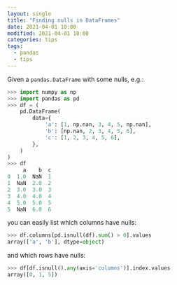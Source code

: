 ```yaml
---
layout: single
title: "Finding nulls in DataFrames"
date: 2021-04-01 10:00
modified: 2021-04-01 10:00
categories: tips
tags:
  - pandas
  - tips
---
```

<!--lint disable list-item-bullet-indent-->
<!--lint enable list-item-bullet-indent-->

Given a `pandas.DataFrame` with some nulls, e.g.:

```python
>>> import numpy as np
>>> import pandas as pd
>>> df = (
    pd.DataFrame(
        data={
            'a': [1, np.nan, 3, 4, 5, np.nan],
            'b': [np.nan, 2, 3, 4, 5, 6],
            'c': [1, 2, 3, 4, 5, 6],
        },
    )
)
>>> df
     a    b  c
0  1.0  NaN  1
1  NaN  2.0  2
2  3.0  3.0  3
3  4.0  4.0  4
4  5.0  5.0  5
5  NaN  6.0  6
```

you can easily list which columns have nulls:

```python
>>> df.columns[pd.isnull(df).sum() > 0].values
array(['a', 'b'], dtype=object)
```

and which rows have nulls:

```python
>>> df[df.isnull().any(axis='columns')].index.values
array([0, 1, 5])
```
